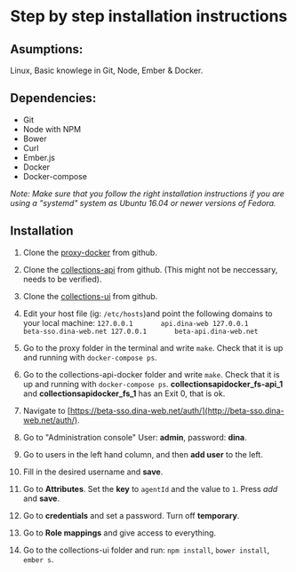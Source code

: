 # Step by step installation instructions #

## Asumptions: ##
Linux,
Basic knowlege in Git, Node, Ember & Docker.

## Dependencies: ##

- Git
- Node with NPM
- Bower
- Curl
- Ember.js
- Docker
- Docker-compose

*Note: Make sure that you follow the right installation instructions if you are using a "systemd" system as Ubuntu 16.04 or newer versions of Fedora.*



## Installation ##

1. Clone the [proxy-docker](https://github.com/DINA-Web/proxy-docker) from github.

1. Clone the [collections-api](https://github.com/DINA-Web/collections-api) from github. (This might not be neccessary, needs to be verified).

1. Clone the [collections-ui](https://github.com/DINA-Web/collections-ui) from github.

1. Edit your host file (ig: `/etc/hosts`)and point the following domains to your local machine:
`127.0.0.1       api.dina-web
127.0.0.1       beta-sso.dina-web.net
127.0.0.1       beta-api.dina-web.net`

1. Go to the proxy folder in the terminal and write `make`. Check that it is up and running with `docker-compose ps`.

1. Go to the collections-api-docker folder and write `make`. Check that it is up and running with `docker-compose ps`. **collectionsapidocker_fs-api_1** and **collectionsapidocker_fs_1** has an Exit 0, that is ok.

1. Navigate to [https://beta-sso.dina-web.net/auth/](http://beta-sso.dina-web.net/auth/).

1. Go to "Administration console" User: **admin**, password: **dina**.

1. Go to users in the left hand column, and then **add user** to the left.

1. Fill in the desired username and **save**.

1. Go to **Attributes**. Set the **key** to `agentId` and the value to `1`. Press *add* and **save**.

1. Go to **credentials** and set a password. Turn off **temporary**.

1. Go to **Role mappings** and give access to everything.

1. Go to the collections-ui folder and run:
`npm install`,
`bower install`,
`ember s`.


